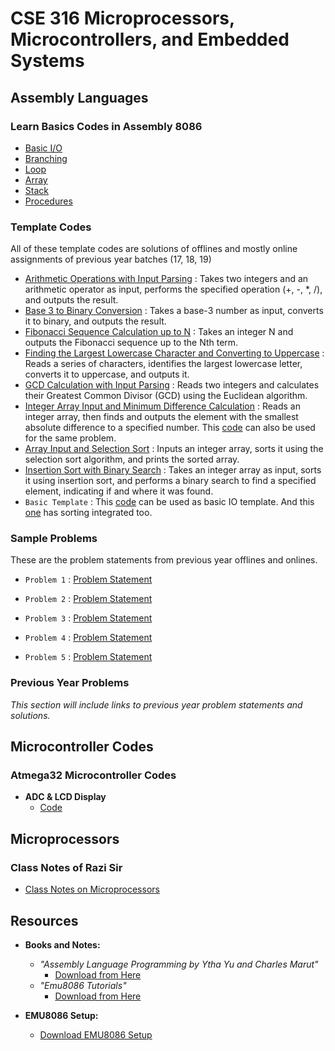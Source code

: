 # CSE 316 Microprocessors, Microcontrollers, and Embedded Systems

## Assembly Languages

### Learn Basics Codes in Assembly 8086

- [Basic I/O](https://github.com/Anonto050/CSE-316-Microprocessors-Microcontrollers-and-Embedded-Systems/tree/main/Assembly%20codes/Practice%20codes/01-Basic-IO)
- [Branching](https://github.com/Anonto050/CSE-316-Microprocessors-Microcontrollers-and-Embedded-Systems/tree/main/Assembly%20codes/Practice%20codes/02-Branching)
- [Loop](https://github.com/Anonto050/CSE-316-Microprocessors-Microcontrollers-and-Embedded-Systems/tree/main/Assembly%20codes/Practice%20codes/03-Loop)
- [Array](https://github.com/Anonto050/CSE-316-Microprocessors-Microcontrollers-and-Embedded-Systems/tree/main/Assembly%20codes/Practice%20codes/04-Array)
- [Stack](https://github.com/Anonto050/CSE-316-Microprocessors-Microcontrollers-and-Embedded-Systems/tree/main/Assembly%20codes/Practice%20codes/05-Stack)
- [Procedures](https://github.com/Anonto050/CSE-316-Microprocessors-Microcontrollers-and-Embedded-Systems/tree/main/Assembly%20codes/Practice%20codes/06-Procedures)

### Template Codes

All of these template codes are solutions of offlines and mostly online assignments of previous year batches (17, 18, 19)  

- [Arithmetic Operations with Input Parsing](/Assembly%20codes/Template%20codes/arithmetics.asm) : Takes two integers and an arithmetic operator as input, performs the specified operation (+, -, *, /), and outputs the result.
- [Base 3 to Binary Conversion](/Assembly%20codes/Template%20codes/base3_to_binary.asm) : Takes a base-3 number as input, converts it to binary, and outputs the result.
- [Fibonacci Sequence Calculation up to N](/Assembly%20codes/Template%20codes/fibonacci_uptoN.asm) : Takes an integer N and outputs the Fibonacci sequence up to the Nth term.
- [Finding the Largest Lowercase Character and Converting to Uppercase](/Assembly%20codes/Template%20codes/LargestLowercaseToUpper.asm) : Reads a series of characters, identifies the largest lowercase letter, converts it to uppercase, and outputs it.
- [GCD Calculation with Input Parsing](/Assembly%20codes/Template%20codes/GCD.asm) : Reads two integers and calculates their Greatest Common Divisor (GCD) using the Euclidean algorithm.
- [Integer Array Input and Minimum Difference Calculation](/Assembly%20codes/Template%20codes/smallest_diff_w_N.asm) : Reads an integer array, then finds and outputs the element with the smallest absolute difference to a specified number. This [code](/Assembly%20codes/Template%20codes/min_difference.asm) can also be used for the same problem. 
- [Array Input and Selection Sort](/Assembly%20codes/Template%20codes/selection_sort.asm) : Inputs an integer array, sorts it using the selection sort algorithm, and prints the sorted array.
- [Insertion Sort with Binary Search](/Assembly%20codes/Template%20codes/insertionSort_binarySearch.asm) : Takes an integer array as input, sorts it using insertion sort, and performs a binary search to find a specified element, indicating if and where it was found.
- `Basic Template` : This [code](/Assembly%20codes/Template%20codes/io_template.asm) can be used as basic IO template. And this [one](/Assembly%20codes/Template%20codes/template.asm) has sorting integrated too.  

### Sample Problems

These are the problem statements from previous year offlines and onlines. 

- `Problem 1` : [Problem Statement](https://github.com/Anonto050/CSE-316-Microprocessors-Microcontrollers-and-Embedded-Systems/blob/main/Assembly%20codes/Sample%20problems/CSE%20316%20Offline%201%20Description.pdf)

- `Problem 2` : [Problem Statement](https://github.com/Anonto050/CSE-316-Microprocessors-Microcontrollers-and-Embedded-Systems/blob/main/Assembly%20codes/Sample%20problems/Jan_2021_CSE_316_Assembly_Offline_1.pdf)

- `Problem 3` : [Problem Statement](https://github.com/Anonto050/CSE-316-Microprocessors-Microcontrollers-and-Embedded-Systems/blob/main/Assembly%20codes/Sample%20problems/CSE_316_offline_2.pdf)
 
- `Problem 4` : [Problem Statement](https://github.com/Anonto050/CSE-316-Microprocessors-Microcontrollers-and-Embedded-Systems/blob/main/Assembly%20codes/Sample%20problems/CSE_316___Assignment_3.pdf)

- `Problem 5` : [Problem Statement](https://github.com/Anonto050/CSE-316-Microprocessors-Microcontrollers-and-Embedded-Systems/blob/main/Assembly%20codes/Sample%20problems/CSE_316_Assignment_4%20(3).pdf)



### Previous Year Problems

*This section will include links to previous year problem statements and solutions.*

## Microcontroller Codes

### Atmega32 Microcontroller Codes

- **ADC & LCD Display**
  - [Code](https://github.com/Anonto050/CSE-316-Microprocessors-Microcontrollers-and-Embedded-Systems/blob/main/Microcontroller%20codes/main.cpp)

## Microprocessors

### Class Notes of Razi Sir

- [Class Notes on Microprocessors](https://github.com/Anonto050/CSE-316-Microprocessors-Microcontrollers-and-Embedded-Systems/tree/main/Assembly%20codes/Razi%20sir%20notes)

## Resources

- **Books and Notes:**
  - *"Assembly Language Programming by Ytha Yu and Charles Marut"*
    - [Download from Here](https://github.com/Anonto050/CSE-316-Microprocessors-Microcontrollers-and-Embedded-Systems/blob/main/Assembly%20codes/8086-marut-book.pdf)
  - *"Emu8086 Tutorials"*
    - [Download from Here](https://github.com/Anonto050/CSE-316-Microprocessors-Microcontrollers-and-Embedded-Systems/blob/main/Assembly%20codes/emu8086-docs.pdf)

- **EMU8086 Setup:**
  - [Download EMU8086 Setup](https://github.com/Anonto050/CSE-316-Microprocessors-Microcontrollers-and-Embedded-Systems/blob/main/Assembly%20codes/setup.exe)
